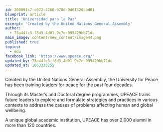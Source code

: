 ```yaml
---
id: 200091c7-c072-4260-970d-9d0f420cbd01
blueprint: article
title: 'Universidad para la Paz'
excerpt: 'Created by the United Nations General Assembly'
author:
  - 73a44fc3-f8d3-4d01-9c7e-095429bb71dc
main_image: content/new_content/image44.png
published: true
topics:
  - edu
facebook_link: 'https://www.upeace.org/'
updated_by: 73a44fc3-f8d3-4d01-9c7e-095429bb71dc
updated_at: 1663333255
---
```

Created by the United Nations General Assembly, the University for Peace has been training leaders for peace for the past four decades. 

Through its Master’s and Doctoral degree programmes, UPEACE trains future leaders to explore and formulate strategies and practices in various contexts to address the causes of problems affecting human and global wellbeing.

A unique global academic institution, UPEACE has over 2,000 alumni in more than 120 countries.